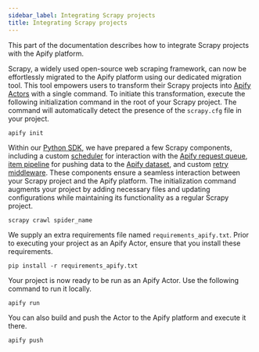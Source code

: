 ```yaml
---
sidebar_label: Integrating Scrapy projects
title: Integrating Scrapy projects
---
```


This part of the documentation describes how to integrate Scrapy projects with the Apify platform.

Scrapy, a widely used open-source web scraping framework, can now be effortlessly migrated to the Apify platform using our dedicated migration tool. This tool empowers users to transform their Scrapy projects into [Apify Actors](https://docs.apify.com/platform/actors) with a single command. To initiate this transformation, execute the following initialization command in the root of your Scrapy project. The command will automatically detect the presence of the `scrapy.cfg` file in your project.

```
apify init
```

Within our [Python SDK](https://github.com/apify/apify-sdk-python/tree/master/src/apify/scrapy), we have prepared a few Scrapy components, including a custom [scheduler](https://docs.scrapy.org/en/latest/topics/scheduler.html) for interaction with the [Apify request queue](https://docs.apify.com/platform/storage/request-queue), [item pipeline](https://docs.scrapy.org/en/latest/topics/item-pipeline.html) for pushing data to the [Apify dataset](https://docs.apify.com/platform/storage/dataset), and custom [retry middleware](https://docs.scrapy.org/en/latest/_modules/scrapy/downloadermiddlewares/retry.html). These components ensure a seamless interaction between your Scrapy project and the Apify platform. The initialization command augments your project by adding necessary files and updating configurations while maintaining its functionality as a regular Scrapy project.

```
scrapy crawl spider_name
```

We supply an extra requirements file named `requirements_apify.txt`. Prior to executing your project as an Apify Actor, ensure that you install these requirements.

```
pip install -r requirements_apify.txt
```

Your project is now ready to be run as an Apify Actor. Use the following command to run it locally.

```
apify run
```

You can also build and push the Actor to the Apify platform and execute it there.

```
apify push
```
